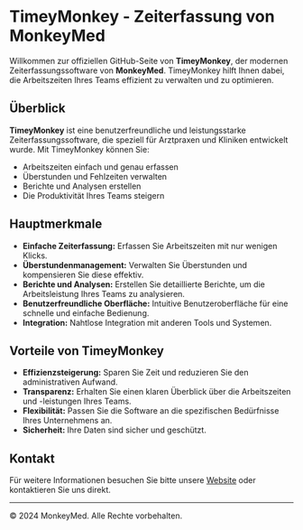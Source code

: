 # TimeyMonkey - Zeiterfassung von MonkeyMed

Willkommen zur offiziellen GitHub-Seite von **TimeyMonkey**, der modernen Zeiterfassungssoftware von **MonkeyMed**. TimeyMonkey hilft Ihnen dabei, die Arbeitszeiten Ihres Teams effizient zu verwalten und zu optimieren.

## Überblick

**TimeyMonkey** ist eine benutzerfreundliche und leistungsstarke Zeiterfassungssoftware, die speziell für Arztpraxen und Kliniken entwickelt wurde. Mit TimeyMonkey können Sie:

- Arbeitszeiten einfach und genau erfassen
- Überstunden und Fehlzeiten verwalten
- Berichte und Analysen erstellen
- Die Produktivität Ihres Teams steigern

## Hauptmerkmale

- **Einfache Zeiterfassung:** Erfassen Sie Arbeitszeiten mit nur wenigen Klicks.
- **Überstundenmanagement:** Verwalten Sie Überstunden und kompensieren Sie diese effektiv.
- **Berichte und Analysen:** Erstellen Sie detaillierte Berichte, um die Arbeitsleistung Ihres Teams zu analysieren.
- **Benutzerfreundliche Oberfläche:** Intuitive Benutzeroberfläche für eine schnelle und einfache Bedienung.
- **Integration:** Nahtlose Integration mit anderen Tools und Systemen.

## Vorteile von TimeyMonkey

- **Effizienzsteigerung:** Sparen Sie Zeit und reduzieren Sie den administrativen Aufwand.
- **Transparenz:** Erhalten Sie einen klaren Überblick über die Arbeitszeiten und -leistungen Ihres Teams.
- **Flexibilität:** Passen Sie die Software an die spezifischen Bedürfnisse Ihres Unternehmens an.
- **Sicherheit:** Ihre Daten sind sicher und geschützt.

## Kontakt

Für weitere Informationen besuchen Sie bitte unsere [Website](https://www.monkeymed.com) oder kontaktieren Sie uns direkt.

---

© 2024 MonkeyMed. Alle Rechte vorbehalten.

